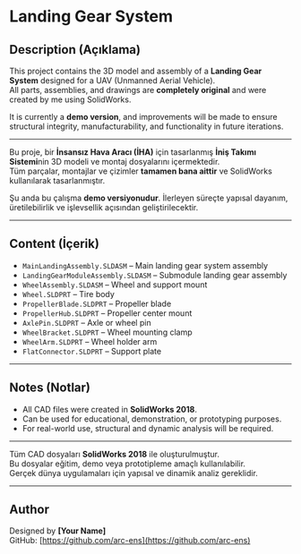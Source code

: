 # Landing Gear System

## Description (Açıklama)

This project contains the 3D model and assembly of a **Landing Gear System** designed for a UAV (Unmanned Aerial Vehicle).  
All parts, assemblies, and drawings are **completely original** and were created by me using SolidWorks.  

It is currently a **demo version**, and improvements will be made to ensure structural integrity, manufacturability, and functionality in future iterations.

---

Bu proje, bir **İnsansız Hava Aracı (İHA)** için tasarlanmış **İniş Takımı Sistemi**nin 3D modeli ve montaj dosyalarını içermektedir.  
Tüm parçalar, montajlar ve çizimler **tamamen bana aittir** ve SolidWorks kullanılarak tasarlanmıştır.

Şu anda bu çalışma **demo versiyonudur**. İlerleyen süreçte yapısal dayanım, üretilebilirlik ve işlevsellik açısından geliştirilecektir.

---

## Content (İçerik)

- `MainLandingAssembly.SLDASM` – Main landing gear system assembly  
- `LandingGearModuleAssembly.SLDASM` – Submodule landing gear assembly  
- `WheelAssembly.SLDASM` – Wheel and support mount  
- `Wheel.SLDPRT` – Tire body  
- `PropellerBlade.SLDPRT` – Propeller blade  
- `PropellerHub.SLDPRT` – Propeller center mount  
- `AxlePin.SLDPRT` – Axle or wheel pin  
- `WheelBracket.SLDPRT` – Wheel mounting clamp  
- `WheelArm.SLDPRT` – Wheel holder arm  
- `FlatConnector.SLDPRT` – Support plate

---

## Notes (Notlar)

- All CAD files were created in **SolidWorks 2018**.
- Can be used for educational, demonstration, or prototyping purposes.
- For real-world use, structural and dynamic analysis will be required.

---

Tüm CAD dosyaları **SolidWorks 2018** ile oluşturulmuştur.  
Bu dosyalar eğitim, demo veya prototipleme amaçlı kullanılabilir.  
Gerçek dünya uygulamaları için yapısal ve dinamik analiz gereklidir.

---

## Author

Designed by **[Your Name]**  
GitHub: [https://github.com/arc-ens](https://github.com/arc-ens)  
